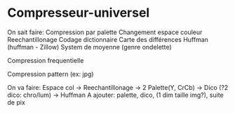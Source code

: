 # Compresseur-universel

On sait faire:
Compression par palette
Changement espace couleur
Reechantillonage
Codage dictionnaire
Carte des différences
Huffman (huffman - Zillow)
System de moyenne (genre ondelette)

Compression frequentielle

Compression pattern (ex: jpg)

On va faire: 
  Espace col -> Reechantillonage ->  2 Palette(Y, CrCb) -> Dico (?2 dico: chro/lum) -> Huffman
    A ajouter: palette, dico, (1 dim taille img?), suite de pix
